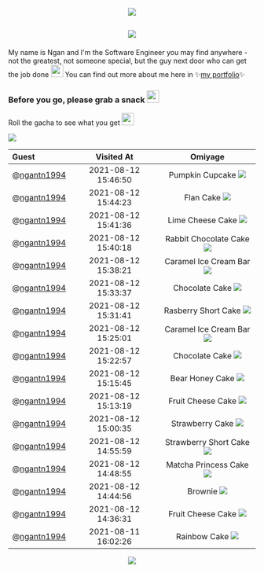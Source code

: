 <p align="center"><img src="https://ntuyetngan.com/public/github/readme-top.png">

## <p align="center"><img src="https://ntuyetngan.com/public/github/readme-hello.png" align="center">

My name is Ngan and I'm the Software Engineer you may find anywhere - not the greatest, not someone special, but the guy next door who can get the job done <img src="https://emojis.slackmojis.com/emojis/images/1597609912/10174/wfh_parrot.gif" width="25px">
You can find out more about me here in ✨<a href="https://ntuyetngan.com/" target="_blank">my portfolio</a>✨

### Before you go, please grab a snack <img src="https://emojis.slackmojis.com/emojis/images/1613285697/12806/meow_attention.png" width="25px">
Roll the gacha to see what you get <img src="https://emojis.slackmojis.com/emojis/images/1471119458/989/parrot_dad.gif" width="25px">

<a href="https://github.com/ngantn1994/ngantn1994/issues/new?title=roll&template=feature_request.md"><img src="https://ntuyetngan.com/public/github/readme-gacha.gif"></a>

| Guest | Visited At | Omiyage |
| :--- | :---: | :---: |
| @<a href="https://github.com/ngantn1994">ngantn1994</a> | 2021-08-12 15:46:50 | Pumpkin Cupcake <img src="https://ntuyetngan.com/public/github/omiyage/0/32/10.png"> |
| @<a href="https://github.com/ngantn1994">ngantn1994</a> | 2021-08-12 15:44:23 | Flan Cake <img src="https://ntuyetngan.com/public/github/omiyage/0/32/22.png"> |
| @<a href="https://github.com/ngantn1994">ngantn1994</a> | 2021-08-12 15:41:36 | Lime Cheese Cake <img src="https://ntuyetngan.com/public/github/omiyage/0/32/16.png"> |
| @<a href="https://github.com/ngantn1994">ngantn1994</a> | 2021-08-12 15:40:18 | Rabbit Chocolate Cake <img src="https://ntuyetngan.com/public/github/omiyage/0/32/2.png"> |
| @<a href="https://github.com/ngantn1994">ngantn1994</a> | 2021-08-12 15:38:21 | Caramel Ice Cream Bar <img src="https://ntuyetngan.com/public/github/omiyage/0/32/13.png"> |
| @<a href="https://github.com/ngantn1994">ngantn1994</a> | 2021-08-12 15:33:37 | Chocolate Cake <img src="https://ntuyetngan.com/public/github/omiyage/0/32/17.png"> |
| @<a href="https://github.com/ngantn1994">ngantn1994</a> | 2021-08-12 15:31:41 | Rasberry Short Cake <img src="https://ntuyetngan.com/public/github/omiyage/0/32/29.png"> |
| @<a href="https://github.com/ngantn1994">ngantn1994</a> | 2021-08-12 15:25:01 | Caramel Ice Cream Bar <img src="https://ntuyetngan.com/public/github/omiyage/0/32/13.png"> |
| @<a href="https://github.com/ngantn1994">ngantn1994</a> | 2021-08-12 15:22:57 | Chocolate Cake <img src="https://ntuyetngan.com/public/github/omiyage/0/32/17.png"> |
| @<a href="https://github.com/ngantn1994">ngantn1994</a> | 2021-08-12 15:15:45 | Bear Honey Cake <img src="https://ntuyetngan.com/public/github/omiyage/0/32/1.png"> |
| @<a href="https://github.com/ngantn1994">ngantn1994</a> | 2021-08-12 15:13:19 | Fruit Cheese Cake <img src="https://ntuyetngan.com/public/github/omiyage/0/32/15.png"> |
| @<a href="https://github.com/ngantn1994">ngantn1994</a> | 2021-08-12 15:00:35 | Strawberry Cake <img src="https://ntuyetngan.com/public/github/omiyage/0/32/19.png"> |
| @<a href="https://github.com/ngantn1994">ngantn1994</a> | 2021-08-12 14:55:59 | Strawberry Short Cake <img src="https://ntuyetngan.com/public/github/omiyage/0/32/31.png"> |
| @<a href="https://github.com/ngantn1994">ngantn1994</a> | 2021-08-12 14:48:55 | Matcha Princess Cake <img src="https://ntuyetngan.com/public/github/omiyage/0/32/23.png"> |
| @<a href="https://github.com/ngantn1994">ngantn1994</a> | 2021-08-12 14:44:56 | Brownie <img src="https://ntuyetngan.com/public/github/omiyage/0/32/8.png"> |
| @<a href="https://github.com/ngantn1994">ngantn1994</a> | 2021-08-12 14:36:31 | Fruit Cheese Cake <img src="https://ntuyetngan.com/public/github/omiyage/0/32/15.png"> |
| @<a href="https://github.com/ngantn1994">ngantn1994</a> | 2021-08-11 16:02:26 | Rainbow Cake <img src="https://ntuyetngan.com/public/github/omiyage/0/32/18.png"> |
<p align="center"><img src="https://ntuyetngan.com/public/github/readme-bottom.png">